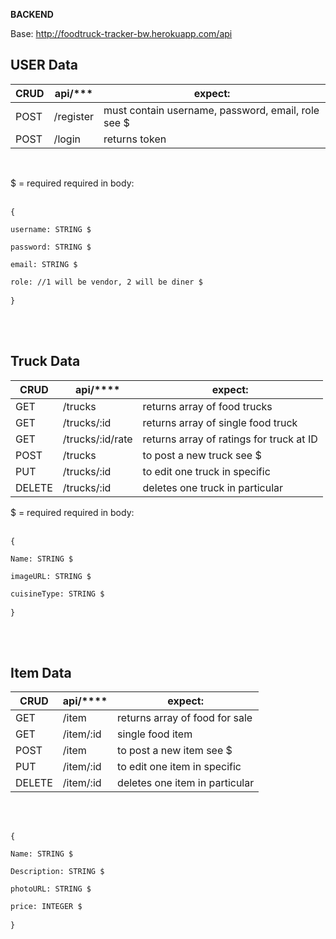 **BACKEND**

Base: http://foodtruck-tracker-bw.herokuapp.com/api


**USER Data**
-----------------------------------------
|CRUD| api/*** | expect:  |
|---| ------- | ---------------------------- |
|POST| /register | must contain username, password, email, role see $ |
|POST| /login | returns token  |

<br>

$ = required
required in body:
<br>
<br>
<pre><code>{ <br>
username: STRING $ <br>
password: STRING $ <br>
email: STRING $<br>
role: //1 will be vendor, 2 will be diner $<br>
}</code> </pre><br> <br>

**Truck Data**
-----------------------------------------
|CRUD| api/**** | expect:  |
|---| ------- | ---------------------------- |
|GET| /trucks | returns array of food trucks |
|GET| /trucks/:id | returns array of single food truck |
|GET| /trucks/:id/rate | returns array of ratings for truck at ID |
|POST| /trucks | to post a new truck see $ |
|PUT| /trucks/:id | to edit one truck in specific |
|DELETE| /trucks/:id| deletes one truck in particular|

$ = required
required in body:
<br>
<br>
<pre><code>{ <br>
Name: STRING $ <br>
imageURL: STRING $ <br>
cuisineType: STRING $<br>
}</code> </pre><br> <br>


**Item Data**
-----------------------------------------
|CRUD| api/**** | expect:  |
|---| ------- | ---------------------------- |
|GET| /item | returns array of food for sale |
|GET| /item/:id | single food item |
|POST| /item | to post a new item see $ |
|PUT| /item/:id | to edit one item in specific |
|DELETE| /item/:id| deletes one item in particular|

<br>
<br>
<pre><code>{ <br>
Name: STRING $ <br>
Description: STRING $ <br>
photoURL: STRING $ <br>
price: INTEGER $<br>
}</code> </pre><br> <br>
